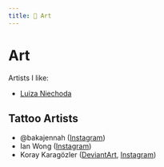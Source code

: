 ```yaml
---
title: 🎨 Art
---
```

# Art

Artists I like:

- [Luiza Niechoda](https://luizacreates.com)

## Tattoo Artists

- @bakajennah ([Instagram](https://www.instagram.com/bakajennah/))
- Ian Wong ([Instagram](https://www.instagram.com/ian_tattoos_/))
- Koray Karagözler ([DeviantArt](https://www.deviantart.com/koraykaragozler), [Instagram](https://www.instagram.com/koray_karagozler/))
